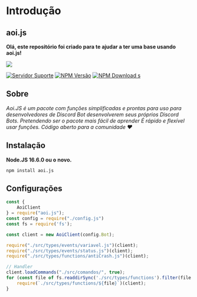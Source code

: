 # Introdução

## aoi.js

**Olá, este repositório foi criado para te ajudar a ter uma base usando aoi.js!**

<img src = "https://aoi.js.org/assets/images/aoijs-new.png">


[![Servidor Suporte](https://img.shields.io/discord/773352845738115102?color=5865F2\&logo=discord\&logoColor=white)](https://aoi.js.org/invite) [![NPM Versão](https://img.shields.io/npm/v/aoi.js.svg?maxAge=3600)](https://www.npmjs.com/package/aoi.js) [![NPM Download s](https://img.shields.io/npm/dt/aoi.js.svg?maxAge=3600)](https://www.npmjs.com/package/aoi.js)


## Sobre

_Aoi.JS é um pacote com funções simplificadas e prontas para uso para desenvolvedores de Discord Bot desenvolverem seus próprios Discord Bots._
 _Pretendendo ser o pacote mais fácil de aprender_ 
_É rápido e flexível usar funções._ 
_Código aberto para a comunidade ❤️_

## Instalação

**Node.JS 16.6.0 ou o novo.**  

```sh-session
npm install aoi.js
```

## Configurações

```javascript
const {
	AoiClient
} = require("aoi.js");
const config = require("./config.js")
const fs = require('fs');

const client = new AoiClient(config.Bot);

require("./src/types/events/variavel.js")(client);
require("./src/types/events/status.js")(client);
require("./src/types/functions/antiCrash.js")(client);

// Handler
client.loadCommands("./src/comandos/", true);
for (const file of fs.readdirSync('./src/types/functions').filter(file => file.endsWith('.js'))) {
	require(`./src/types/functions/${file}`)(client);
}
```